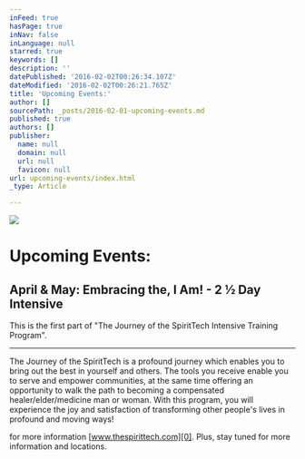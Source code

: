 ```yaml
---
inFeed: true
hasPage: true
inNav: false
inLanguage: null
starred: true
keywords: []
description: ''
datePublished: '2016-02-02T00:26:34.107Z'
dateModified: '2016-02-02T00:26:21.765Z'
title: 'Upcoming Events:'
author: []
sourcePath: _posts/2016-02-01-upcoming-events.md
published: true
authors: []
publisher:
  name: null
  domain: null
  url: null
  favicon: null
url: upcoming-events/index.html
_type: Article

---
```

![](https://the-grid-user-content.s3-us-west-2.amazonaws.com/42effb7e-019b-4f34-99d8-77f62853086c.jpg)

# Upcoming Events:

## April & May: Embracing the, I Am! - 2 ½ Day Intensive

This is the first part of "The
Journey of the SpiritTech Intensive Training Program". 

****

The Journey
of the SpiritTech is a profound journey which enables you to bring out the best
in yourself and others. The tools you receive enable you to serve and empower
communities, at the same time offering an opportunity to walk the path to
becoming a compensated healer/elder/medicine man or woman. With this program,
you will experience the joy and satisfaction of transforming other people's
lives in profound and moving ways!

for more information [www.thespirittech.com][0]. Plus, stay tuned for more information and locations.

[0]: null